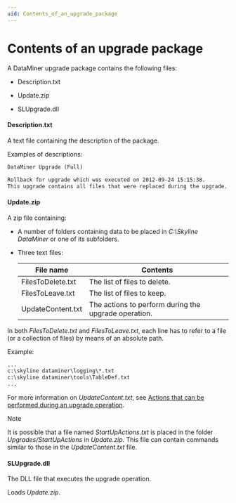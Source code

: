 ```yaml
---
uid: Contents_of_an_upgrade_package
---
```


# Contents of an upgrade package

A DataMiner upgrade package contains the following files:

- Description.txt

- Update.zip

- SLUpgrade.dll

#### Description.txt

A text file containing the description of the package.

Examples of descriptions:

```txt
DataMiner Upgrade (Full)
```

```txt
Rollback for upgrade which was executed on 2012-09-24 15:15:38.
This upgrade contains all files that were replaced during the upgrade.
```

#### Update.zip

A zip file containing:

- A number of folders containing data to be placed in *C:\\Skyline DataMiner* or one of its subfolders.

- Three text files:

    | File name       | Contents                                                  |
    |-------------------|-----------------------------------------------------------|
    | FilesToDelete.txt | The list of files to delete.                          |
    | FilesToLeave.txt  | The list of files to keep.                             |
    | UpdateContent.txt | The actions to perform during the upgrade operation. |

In both *FilesToDelete.txt* and *FilesToLeave.txt*, each line has to refer to a file (or a collection of files) by means of an absolute path.

Example:

```txt
...
c:\skyline dataminer\logging\*.txt
c:\skyline dataminer\tools\TableDef.txt
...
```

For more information on *UpdateContent.txt*, see [Actions that can be performed during an upgrade operation](xref:Actions_that_can_be_performed_during_an_upgrade_operation).

> [!NOTE]
> It is possible that a file named *StartUpActions.txt* is placed in the folder *Upgrades/StartUpActions* in *Update.zip*. This file can contain commands similar to those in the *UpdateContent.txt* file.

#### SLUpgrade.dll

The DLL file that executes the upgrade operation.

Loads *Update.zip*.
